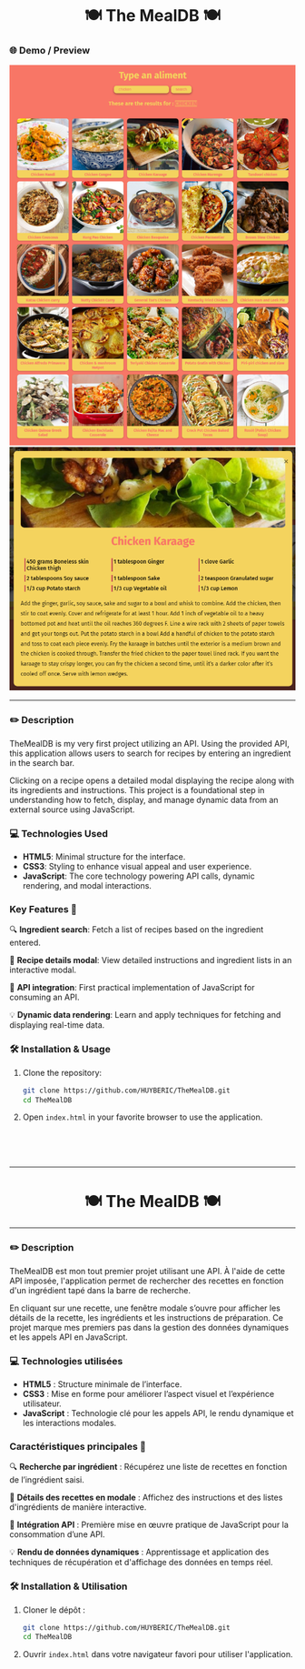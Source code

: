 <h1 align="center"> 🍽️ The MealDB 🍽️ </h1>

### 🌐 Demo / Preview
![preview](assets/preview.png)
![preview](assets/preview2.png)

---

### ✏️ **Description**
TheMealDB is my very first project utilizing an API. Using the provided API, this application allows users to search for recipes by entering an ingredient in the search bar.  

Clicking on a recipe opens a detailed modal displaying the recipe along with its ingredients and instructions. This project is a foundational step in understanding how to fetch, display, and manage dynamic data from an external source using JavaScript.

### 💻 **Technologies Used**
- **HTML5**: Minimal structure for the interface.
- **CSS3**: Styling to enhance visual appeal and user experience.
- **JavaScript**: The core technology powering API calls, dynamic rendering, and modal interactions.

### **Key Features** 🚀
🔍 **Ingredient search**: Fetch a list of recipes based on the ingredient entered.

🍳 **Recipe details modal**: View detailed instructions and ingredient lists in an interactive modal.

🔗 **API integration**: First practical implementation of JavaScript for consuming an API.

💡 **Dynamic data rendering**: Learn and apply techniques for fetching and displaying real-time data.

### 🛠️ **Installation & Usage**
1. Clone the repository:
   ```bash
   git clone https://github.com/HUYBERIC/TheMealDB.git
   cd TheMealDB
   ```

2. Open `index.html` in your favorite browser to use the application.

<br>
<br>
<br>

---

<h1 align="center"> 🍽️ The MealDB 🍽️ </h1>

---

### ✏️ **Description**
TheMealDB est mon tout premier projet utilisant une API. À l'aide de cette API imposée, l'application permet de rechercher des recettes en fonction d'un ingrédient tapé dans la barre de recherche.  

En cliquant sur une recette, une fenêtre modale s’ouvre pour afficher les détails de la recette, les ingrédients et les instructions de préparation. Ce projet marque mes premiers pas dans la gestion des données dynamiques et les appels API en JavaScript.

### 💻 **Technologies utilisées**
- **HTML5** : Structure minimale de l’interface.
- **CSS3** : Mise en forme pour améliorer l’aspect visuel et l’expérience utilisateur.
- **JavaScript** : Technologie clé pour les appels API, le rendu dynamique et les interactions modales.

### **Caractéristiques principales** 🚀
🔍 **Recherche par ingrédient** : Récupérez une liste de recettes en fonction de l’ingrédient saisi.

🍳 **Détails des recettes en modale** : Affichez des instructions et des listes d'ingrédients de manière interactive.

🔗 **Intégration API** : Première mise en œuvre pratique de JavaScript pour la consommation d’une API.

💡 **Rendu de données dynamiques** : Apprentissage et application des techniques de récupération et d'affichage des données en temps réel.

### 🛠️ **Installation & Utilisation**
1. Cloner le dépôt :
   ```bash
   git clone https://github.com/HUYBERIC/TheMealDB.git
   cd TheMealDB
   ```

2. Ouvrir `index.html` dans votre navigateur favori pour utiliser l'application.
